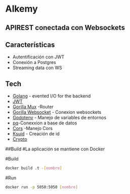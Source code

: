 # Alkemy
## APIREST conectada con Websockets

## Características

- Autentificación con JWT
- Conexión a Postgres
- Streaming data con WS

## Tech

- [Golang](https://go.dev/) - evented I/O for the backend
- [JWT](github.com/golang-jwt/jwt)
-	[Gorilla Mux](github.com/gorilla/mux) -Router 
-	[Gorilla Websocket](github.com/gorilla/websocket) - Conexion websockets
-	[Godotenv](github.com/joho/godotenv) - Manejo de variables de entornos
-	[pq](github.com/lib/pq)-Conexxion a base de datos
-	[Cors](github.com/rs/cors) -Manejo Cors
-	[Ksuid](github.com/segmentio/ksuid) - Creación de id 
-	[Crypto](golang.org/x/crypto)

##Build
#La aplicación se mantiene con Docker

#Build
```sh
docker build .t -[nombre]
```

#Run
```sh
docker run -p 5050:5050 [nombre]
```
